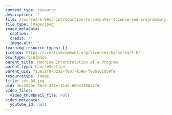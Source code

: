 ```yaml
---
content_type: resource
description: ''
file: /courses/6-00sc-introduction-to-computer-science-and-programming-spring-2011/4bc208be60c6431e114d600e230b547d_ses-04.jpg
file_type: image/jpeg
image_metadata:
  caption: ''
  credit: ''
  image-alt: ''
learning_resource_types: []
license: https://creativecommons.org/licenses/by-nc-sa/4.0/
ocw_type: OCWImage
parent_title: Machine Interpretation of a Program
parent_type: CourseSection
parent_uid: f13e5af9-52a2-f007-e596-f80bc01059fe
resourcetype: Image
title: ses-04.jpg
uid: 4bc208be-60c6-431e-114d-600e230b547d
video_files:
  video_thumbnail_file: null
video_metadata:
  youtube_id: null
---
```

